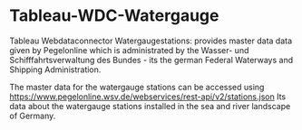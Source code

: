 # Tableau-WDC-Watergauge
Tableau Webdataconnector Watergaugestations: provides master data data given by Pegelonline which is administrated by the Wasser- und Schifffahrtsverwaltung des Bundes - its the german Federal Waterways and Shipping Administration.

The master data for the watergauge stations can be accessed using https://www.pegelonline.wsv.de/webservices/rest-api/v2/stations.json
Its data about the watergauge stations installed in the sea and river landscape of Germany.
